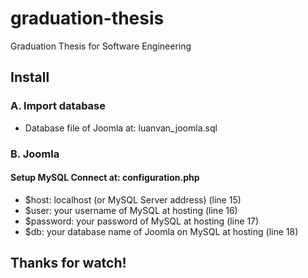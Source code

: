 # graduation-thesis
Graduation Thesis for Software Engineering

## Install
### A. Import database
* Database file of Joomla at: luanvan_joomla.sql
### B. Joomla
#### Setup MySQL Connect at: configuration.php
* $host: localhost (or MySQL Server address) (line 15)
* $user: your username of MySQL at hosting (line 16)
* $password: your password of MySQL at hosting (line 17)
* $db: your database name of Joomla on MySQL at hosting (line 18)

## Thanks for watch!
